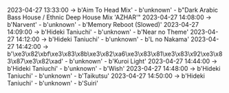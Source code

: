 2023-04-27 13:33:00 -> b'Aim To Head Mix' - b'unknown' - b"Dark Arabic Bass House / Ethnic Deep House Mix 'AZHAR'"
2023-04-27 14:08:00 -> b'Narvent' - b'unknown' - b'Memory Reboot (Slowed)'
2023-04-27 14:09:00 -> b'Hideki Taniuchi' - b'unknown' - b'Near no Theme'
2023-04-27 14:12:00 -> b'Hideki Taniuchi' - b'unknown' - b'L no Nakama'
2023-04-27 14:42:00 -> b'\xe3\x82\xbf\xe3\x83\x8b\xe3\x82\xa6\xe3\x83\x81\xe3\x83\x92\xe3\x83\x87\xe3\x82\xad' - b'unknown' - b'Kuroi Light'
2023-04-27 14:44:00 -> b'Hideki Taniuchi' - b'unknown' - b'Wish'
2023-04-27 14:48:00 -> b'Hideki Taniuchi' - b'unknown' - b'Taikutsu'
2023-04-27 14:50:00 -> b'Hideki Taniuchi' - b'unknown' - b'Suiri'
